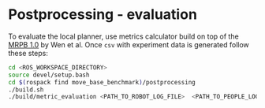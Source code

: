 # Postprocessing - evaluation

To evaluate the local planner, use metrics calculator build on top of the [MRPB 1.0](https://github.com/NKU-MobFly-Robotics/local-planning-benchmark) by Wen et al. Once `csv` with experiment data is generated follow these steps:

```bash
cd <ROS_WORKSPACE_DIRECTORY>
source devel/setup.bash
cd $(rospack find move_base_benchmark)/postprocessing
./build.sh
./build/metric_evaluation <PATH_TO_ROBOT_LOG_FILE>  <PATH_TO_PEOPLE_LOG_FILE>  <PATH_TO_PEOPLE_GROUPS_LOG_FILE> <SAFETY_DISTANCE>
```
